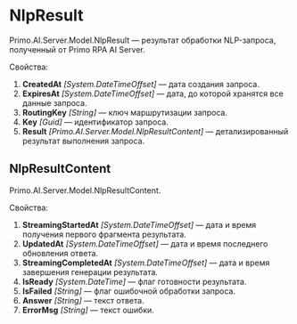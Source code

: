 # NlpResult

Primo.AI.Server.Model.NlpResult — результат обработки NLP-запроса, полученный от Primo RPA AI Server.

Свойства:
1. **CreatedAt** *[System.DateTimeOffset]* — дата создания запроса.
1. **ExpiresAt** *[System.DateTimeOffset]* — дата, до которой хранятся все данные запроса.
1. **RoutingKey** *[String]* — ключ маршрутизации запроса.
1. **Key** *[Guid]* — идентификатор запроса.
1. **Result** *[Primo.AI.Server.Model.NlpResultContent]* — детализированный результат выполнения запроса.


## NlpResultContent

Primo.AI.Server.Model.NlpResultContent.

Свойства:
1. **StreamingStartedAt** *[System.DateTimeOffset]* — дата и время получения первого фрагмента результата.
1. **UpdatedAt** *[System.DateTimeOffset]* — дата и время последнего обновления ответа.
1. **StreamingCompletedAt** *[System.DateTimeOffset]* — дата и время завершения генерации результата.
1. **IsReady** *[System.DateTime]* — флаг готовности результата.
1. **IsFailed** *[String]* — флаг ошибочной обработки запроса.
1. **Answer** *[String]* — текст ответа.
1. **ErrorMsg** *[String]* — текст ошибки.



